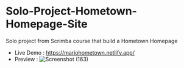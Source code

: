 # Solo-Project-Hometown-Homepage-Site

Solo project from Scrimba course that build a Hometown Homepage
- Live Demo : https://mariohometown.netlify.app/
- Preview :
![Screenshot (163)](https://user-images.githubusercontent.com/106422023/205913526-ef923506-4cb2-4aca-a854-ba9592d1abbc.png)
